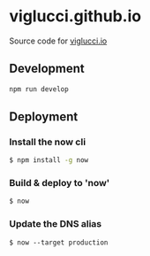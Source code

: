 # viglucci.github.io

Source code for [viglucci.io](https://viglucci.io)

## Development

```bash
npm run develop
```

## Deployment

### Install the now cli

```bash
$ npm install -g now
```

### Build & deploy to 'now'

```bash
$ now
```

### Update the DNS alias

```
$ now --target production
```
